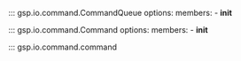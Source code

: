 ::: gsp.io.command.CommandQueue
    options:
      members:
        - __init__

::: gsp.io.command.Command
    options:
      members:
        - __init__

::: gsp.io.command.command




